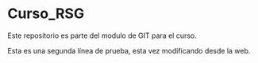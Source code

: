 # Curso\_RSG



Este repositorio es parte del modulo de GIT para el curso.

Esta es una segunda línea de prueba, esta vez modificando desde la web.
